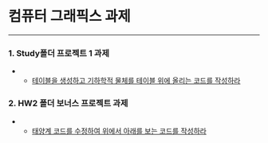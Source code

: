 # 컴퓨터 그래픽스 과제
---

### 1. Study폴더 프로젝트 1 과제 
- - [테이블을 생성하고 기하학적 물체를 테이블 위에 올리는 코드를 작성하라](Study)
### 2. HW2 폴더 보너스 프로젝트 과제 
- - [태양계 코드를 수정하여 위에서 아래를 보는 코드를 작성하라](www.naver.com)
